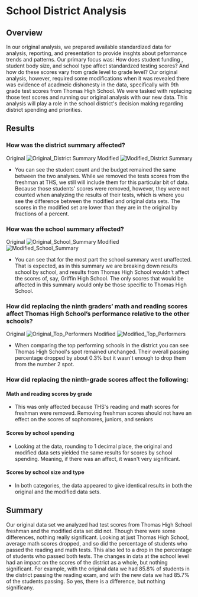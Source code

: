 # School District Analysis
## Overview
In our original analysis, we prepared available standardized data for analysis, reporting, and presentation to provide insghts about peformance trends and patterns.
Our primary focus was: How does student funding , student body size, and school type affect standardzed testing scores? And how do these scores vary from grade level to grade level?
Our original analysis, however, required some modifications when it was revealed there was evidence of acadmeic dishonesty in the data, specifically with 9th grade test scores from Thomas High School. We were tasked with replacing those test scores and running our original analysis with our new data.
This analysis will play a role in the school district's decision making regarding district spending and priorities.

## Results
### How was the district summary affected?
Original
![Original_District Summary](https://user-images.githubusercontent.com/99751636/161307424-12bc7941-12d3-4f28-8a00-15df61700c97.png)
Modified
![Modified_District Summary](https://user-images.githubusercontent.com/99751636/161307473-f5266f01-29ca-4e43-b1ee-031bbc13f64e.png)
* You can see the student count and the budget remained the same between the two analyses. While we removed the tests scores from the freshman at THS, we still will include them for this particular bit of data. Because those students' scores were removed, however, they were not counted when analyzing the results of their tests, which is where you see the difference between the modified and original data sets. The scores in the modified set are lower than they are in the original by fractions of a percent.
### How was the school summary affected?
Original
![Original_School_Summary](https://user-images.githubusercontent.com/99751636/161308703-c3980c4b-0b29-4b28-b578-e50c6444536f.png)
Modified
![Modified_School_Summary](https://user-images.githubusercontent.com/99751636/161308775-745357c5-da33-4b83-bd8f-ce76c5ac65ea.png)
* You can see that for the most part the school summary went unaffected. That is expected, as in this summary we are breaking down results school by school, and results from Thomas High School wouldn't affect the scores of, say, Griffin High School. The only scores that would be affected in this summary would only be those specific to Thomas High School.
### How did replacing the ninth graders’ math and reading scores affect Thomas High School’s performance relative to the other schools?
Original
![Original_Top_Performers](https://user-images.githubusercontent.com/99751636/161318665-5370cce9-9e41-447d-bb26-934670e7bb2c.png)
Modified
![Modified_Top_Performers](https://user-images.githubusercontent.com/99751636/161318696-c1a8ecd4-6e62-4103-ba80-7b59b1956db0.png)
* When comparing the top performing schools in the district you can see Thomas High School's spot remained unchanged. Their overall passing percentage dropped by about 0.3% but it wasn't enough to drop them from the number 2 spot. 
### How did replacing the ninth-grade scores affect the following:
#### Math and reading scores by grade
* This was only affected because THS's reading and math scores for freshman were removed. Removing freshman scores should not have an effect on the scores of sophomores, juniors, and seniors
#### Scores by school spending
* Looking at the data, rounding to 1 decimal place, the original and modified data sets yielded the same results for scores by school spending. Meaning, if there was an affect, it wasn't very significant.
#### Scores by school size and type
* In both categories, the data appeared to give identical results in both the original and the modified data sets.

## Summary
Our original data set we analyzed had test scores from Thomas High School freshman and the modified data set did not. Though there were some differences, nothing really significant. Looking at just Thomas High School, average math scores dropped, and so did the percentage of students who passed the reading and math tests. This also led to a drop in the percentage of students who passed both tests. The changes in data at the school level had an impact on the scores of the district as a whole, but nothing significant. For example, with the original data we had 85.8% of students in the district passing the reading exam, and with the new data we had 85.7% of the students passing. So yes, there is a difference, but nothing significany. 
